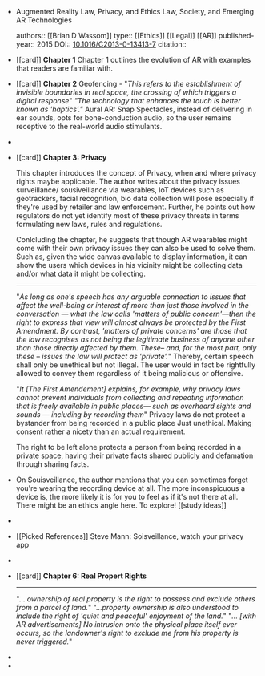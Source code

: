 - Augmented Reality Law, Privacy, and Ethics                                                                                            Law, Society, and Emerging AR Technologies
  
  authors:: [[Brian D Wassom]]
  type:: [[Ethics]] [[Legal]] [[AR]]
  published-year:: 2015
  DOI:: [10.1016/C2013-0-13413-7](https://doi.org/10.1016/C2013-0-13413-7) 
  citation::
- [[card]] **Chapter 1**
  Chapter 1 outlines the evolution of AR with examples that readers are familiar with.
- [[card]] **Chapter 2**
  Geofencing - "*This refers to the establishment of invisible boundaries in real space, the crossing of which triggers a digital response*"
  _"The technology that enhances the touch is better known as 'haptics'."_
  Aural AR: Snap Spectacles, instead of delivering in ear sounds, opts for bone-conduction audio, so the user remains receptive to the real-world audio stimulants.
-
- [[card]] **Chapter 3: Privacy**
  
  This chapter introduces the concept of Privacy, when and where privacy rights maybe applicable. The author writes about the privacy issues surveillance/ sousiveillance via wearables, IoT devices such as geotrackers, facial recognition, bio data collection will pose especially if they're used by retailer and law enforcement. Further, he points out how regulators do not yet identify most of these privacy threats in terms formulating new laws, rules and regulations.
  
  Conlcluding the chapter, he suggests that though AR wearables might come with their own privacy issues they can also be used to solve them. Such as, given the wide canvas available to display information, it can show the users which devices in his vicinity might be collecting data and/or what data it might be collecting.
  
  ---------------------------------------------------------------------------------------------------------
  
  "_As long as one's speech has any arguable connection to issues that affect the well-being or interest of more than just those involved in the conversation — what the law calls 'matters of public concern'—then the right to express that view will almost always be protected by the First Amendment. By contrast, 'matters of private concerns' are those that the law recognises as not being the legitimate business of anyone other than those directly affected by them. These– and, for the most part, only these – issues the law will protect as 'private'._"
  Thereby, certain speech shall only be unethical but not illegal. The user would in fact be rightfully allowed to convey them regardless of it being malicious or offensive.
  
  "_It [The First Amendement] explains, for example, why privacy laws cannot prevent individuals from collecting and repeating information that is freely available in public places— such as overheard sights and sounds — including by recording them_"
  Privacy laws do not protect a bystander from being recorded in a public place Just unethical. Making consent rather a nicety than an actual requirement.
  
  The right to be left alone protects a person from being recorded in a private space, having their private facts shared publicly and defamation through sharing facts.
- On Souisveillance, the author mentions that you can sometimes forget you're wearing the recording device at all. The more inconspicuous a device is, the more likely it is for you to feel as if it's not there at all. There might be an ethics angle here. To explore! [[study ideas]]
-
- [[Picked References]] Steve Mann: Soisveillance, watch your privacy app
-
- [[card]] **Chapter 6: Real Propert Rights**
  
  ---------------------------------------------------------------------------------------------------------
  
  "... _ownership of real property is the right to possess and exclude others from a parcel of land._"
  "..._property ownership is also understood to include the right of 'quiet and peaceful' enjoyment of the land._"
  "_... [with AR advertisements] No intrusion onto the physical place itself ever occurs, so the landowner's right to exclude me from his property is never triggered._"
-
-
